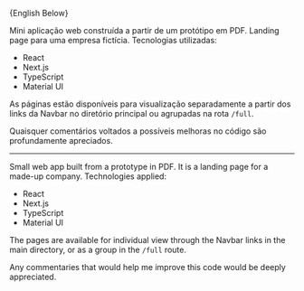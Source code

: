 {English Below}

Mini aplicação web construída a partir de um protótipo em PDF. Landing page para uma empresa fictícia.
Tecnologias utilizadas:
- React
- Next.js
- TypeScript
- Material UI

As páginas estão disponíveis para visualização separadamente a partir dos links da Navbar no diretório principal ou agrupadas na rota  `/full`.

Quaisquer comentários voltados a possíveis melhoras no código são profundamente apreciados.


---

Small web app built from a prototype in PDF. It is a landing page for a made-up company.
Technologies applied:
- React
- Next.js
- TypeScript
- Material UI

The pages are available for individual view through the Navbar links in the main directory, or as a group in the `/full` route.

Any commentaries that would help me improve this code would be deeply appreciated.